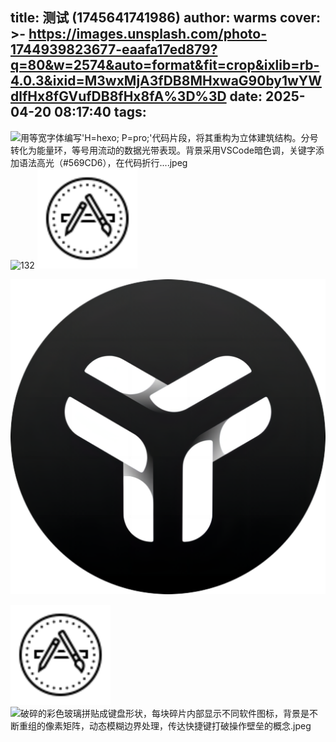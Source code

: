 title: 测试 (1745641741986)
author: warms
cover: >-
  https://images.unsplash.com/photo-1744939823677-eaafa17ed879?q=80&w=2574&auto=format&fit=crop&ixlib=rb-4.0.3&ixid=M3wxMjA3fDB8MHxwaG90by1wYWdlfHx8fGVufDB8fHx8fA%3D%3D
date: 2025-04-20 08:17:40
tags:
---
![用等宽字体编写'H=hexo; P=pro;'代码片段，将其重构为立体建筑结构。分号转化为能量环，等号用流动的数据光带表现。背景采用VSCode暗色调，关键字添加语法高光（#569CD6），在代码折行....jpeg](/images/%E7%94%A8%E7%AD%89%E5%AE%BD%E5%AD%97%E4%BD%93%E7%BC%96%E5%86%99'H=hexo;%20P=pro;'%E4%BB%A3%E7%A0%81%E7%89%87%E6%AE%B5%EF%BC%8C%E5%B0%86%E5%85%B6%E9%87%8D%E6%9E%84%E4%B8%BA%E7%AB%8B%E4%BD%93%E5%BB%BA%E7%AD%91%E7%BB%93%E6%9E%84%E3%80%82%E5%88%86%E5%8F%B7%E8%BD%AC%E5%8C%96%E4%B8%BA%E8%83%BD%E9%87%8F%E7%8E%AF%EF%BC%8C%E7%AD%89%E5%8F%B7%E7%94%A8%E6%B5%81%E5%8A%A8%E7%9A%84%E6%95%B0%E6%8D%AE%E5%85%89%E5%B8%A6%E8%A1%A8%E7%8E%B0%E3%80%82%E8%83%8C%E6%99%AF%E9%87%87%E7%94%A8VSCode%E6%9A%97%E8%89%B2%E8%B0%83%EF%BC%8C%E5%85%B3%E9%94%AE%E5%AD%97%E6%B7%BB%E5%8A%A0%E8%AF%AD%E6%B3%95%E9%AB%98%E5%85%89%EF%BC%88#569CD6%EF%BC%89%EF%BC%8C%E5%9C%A8%E4%BB%A3%E7%A0%81%E6%8A%98%E8%A1%8C....jpeg)
![132](/images/132.gif)
![icons8-苹果应用程序商店-80.svg](/images/icons8-%E8%8B%B9%E6%9E%9C%E5%BA%94%E7%94%A8%E7%A8%8B%E5%BA%8F%E5%95%86%E5%BA%97-80_1745161379358.svg)

![image_1745157840480.png](/images/image_1745157840480.png)

![icons8-苹果应用程序商店-80.svg](/images/icons8-%E8%8B%B9%E6%9E%9C%E5%BA%94%E7%94%A8%E7%A8%8B%E5%BA%8F%E5%95%86%E5%BA%97-80.svg)
![破碎的彩色玻璃拼贴成键盘形状，每块碎片内部显示不同软件图标，背景是不断重组的像素矩阵，动态模糊边界处理，传达快捷键打破操作壁垒的概念.jpeg](/images/%E7%A0%B4%E7%A2%8E%E7%9A%84%E5%BD%A9%E8%89%B2%E7%8E%BB%E7%92%83%E6%8B%BC%E8%B4%B4%E6%88%90%E9%94%AE%E7%9B%98%E5%BD%A2%E7%8A%B6%EF%BC%8C%E6%AF%8F%E5%9D%97%E7%A2%8E%E7%89%87%E5%86%85%E9%83%A8%E6%98%BE%E7%A4%BA%E4%B8%8D%E5%90%8C%E8%BD%AF%E4%BB%B6%E5%9B%BE%E6%A0%87%EF%BC%8C%E8%83%8C%E6%99%AF%E6%98%AF%E4%B8%8D%E6%96%AD%E9%87%8D%E7%BB%84%E7%9A%84%E5%83%8F%E7%B4%A0%E7%9F%A9%E9%98%B5%EF%BC%8C%E5%8A%A8%E6%80%81%E6%A8%A1%E7%B3%8A%E8%BE%B9%E7%95%8C%E5%A4%84%E7%90%86%EF%BC%8C%E4%BC%A0%E8%BE%BE%E5%BF%AB%E6%8D%B7%E9%94%AE%E6%89%93%E7%A0%B4%E6%93%8D%E4%BD%9C%E5%A3%81%E5%9E%92%E7%9A%84%E6%A6%82%E5%BF%B5.jpeg)
